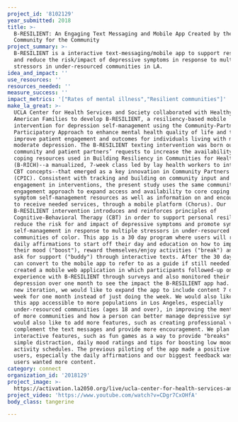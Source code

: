 ```yaml
---
project_id: '8102129'
year_submitted: 2018
title: >-
  B-RESILIENT: An Engaging Text Messaging and Mobile App Created by the
  Community for the Community
project_summary: >-
  B-RESILIENT is a interactive text-messaging/mobile app to support resiliency
  and reduce the risk/impact of depressive symptoms in response to multiple
  stressors in under-resourced communities in LA.
idea_and_impact: ''
use_resources: ''
resources_needed: ''
measure_success: ''
impact_metrics: '["Rates of mental illness","Resilient communities"]'
make_la_great: >-
  UCLA Center for Health Services and Society collaborated with Healthy African
  American Families to develop B-RESILIENT, a resiliency-based mobile
  intervention for depression self-management using the Community-Partnered
  Participatory Approach to enhance mental health quality of life and to help
  improve patient engagement and outcomes for individuals living with mild to
  moderate depression. The B-RESILIENT texting intervention was born out of
  community and patient partners’ requests to increase the availability of
  coping resources used in Building Resiliency in Communities for Health
  (B-RICH)--a manualized, 7-week class led by lay health workers to introduce
  CBT concepts--that emerged as a key innovation in Community Partners in Care
  (CPIC). Consistent with tracking and building on community input and
  engagement in interventions, the present study uses the same community
  engagement approach to expand access and availability to core coping and
  symptom self-management resources as well as information on and encouragement
  to receive needed services, through a mobile platform (Chorus). Our
  B-RESILIENT intervention introduces and reinforces principles of
  Cognitive-Behavioral Therapy (CBT) in order to support personal resiliency and
  reduce the risk for and impact of depressive symptoms and promote symptom
  self-management in response to multiple stressors in under-resourced
  communities of color. This app is a 30 day program where users will receive
  daily affirmations to start off their day and education on how to improve
  their mood ("boost"), reward themselves/enjoy activities ("break") and how to
  ask for support ("buddy") through interactive texts. After the 30 days, a user
  can convert to the mobile app to refer to as a guide if still needed. We then
  created a mobile web application in which participants followed-up on their
  experience with B-RESILIENT through surveys and also monitored their
  depression over one month to see the impact the B-RESILIENT app had. For this
  new iteration, we would like to expand the app to include content 7 days a
  week for one month instead of just doing the week. We would also like to make
  this app accessible to more populations in Los Angeles, especially
  under-resourced communities (ages 18 and over), in improving the mental health
  of more communities and how a person can better manage depressive symptoms. We
  would also like to add more features, such as creating professional videos to
  complement the text messages and provide more encouragement. We plan to add
  interactive features, such as fun games as a way to provide "breaks" and a
  simple distraction, daily mood ratings and tips for boosting low moods, and
  activity schedules. The previous piloting of the app made a positive impact on
  users, especially the daily affirmations and our biggest feedback was that
  users wanted more content.
category: connect
organization_id: '2018129'
project_image: >-
  https://activation.la2050.org/live/ucla-center-for-health-services-and-society/ucla-center-for-health-services-and-society.jpg
project_video: 'https://www.youtube.com/watch?v=CDgr7CxOHfA'
body_class: tangerine

---
```

